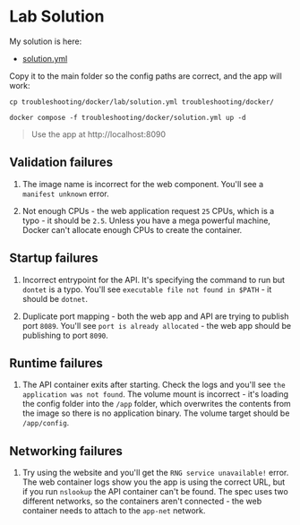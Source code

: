 # Lab Solution

My solution is here:

- [solution.yml](./lab/solution.yml)

Copy it to the main folder so the config paths are correct, and the app will work:

```
cp troubleshooting/docker/lab/solution.yml troubleshooting/docker/

docker compose -f troubleshooting/docker/solution.yml up -d
```

> Use the app at http://localhost:8090

## Validation failures

1. The image name is incorrect for the web component. You'll see a `manifest unknown` error.

2. Not enough CPUs - the web application request `25` CPUs, which is a typo - it should be `2.5`. Unless you have a mega powerful machine, Docker can't allocate enough CPUs to create the container.

## Startup failures

1. Incorrect entrypoint for the API. It's specifying the command to run but `dontet` is a typo. You'll see `executable file not found in $PATH` - it should be `dotnet`.

2. Duplicate port mapping - both the web app and API are trying to publish port `8089`. You'll see `port is already allocated` - the web app should be publishing to port `8090`.

## Runtime failures

1. The API container exits after starting. Check the logs and you'll see `the application was not found`. The volume mount is incorrect - it's loading the config folder into the `/app` folder, which overwrites the contents from the image so there is no application binary. The volume target should be `/app/config`.

## Networking failures

1. Try using the website and you'll get the `RNG service unavailable!` error. The web container logs show you the app is using the correct URL, but if you run `nslookup` the API container can't be found. The spec uses two different networks, so the containers aren't connected - the web container needs to attach to the `app-net` network.
